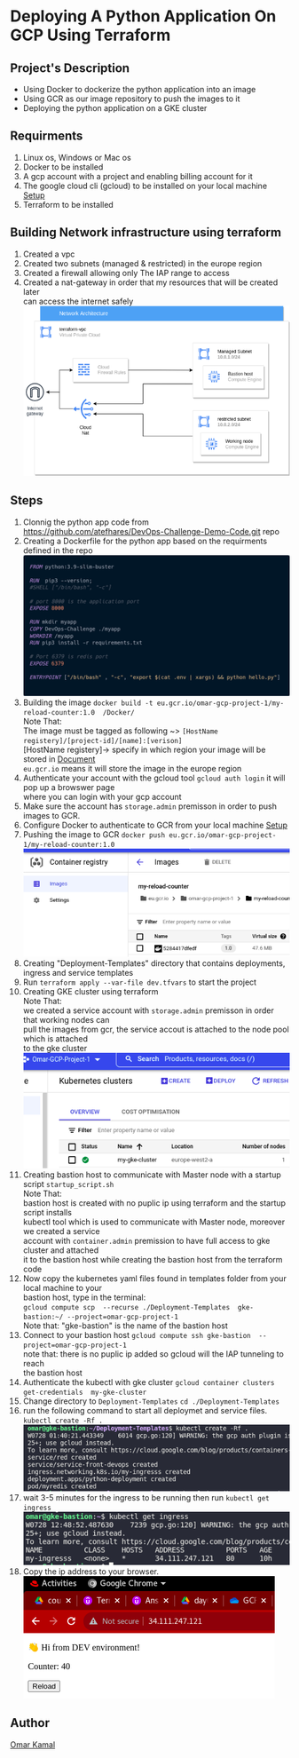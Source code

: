 # Deploying A Python Application On GCP Using Terraform

## Project's Description

- Using Docker to dockerize the python application into an image
- Using GCR as our image repository to push the images to it
- Deploying the python application on a GKE cluster


## Requirments

1. Linux os, Windows or Mac os  
2. Docker to be installed 
3. A gcp account with a project and enabling billing account for it
4. The google cloud cli (gcloud) to be installed on your local machine [ Setup ](https://cloud.google.com/sdk/docs/install)
5. Terraform to be installed 


## Building Network infrastructure using terraform 

1. Created a vpc 
2. Created two subnets (managed & restricted) in the europe region
3. Created a firewall allowing only The IAP range to access 
4. Created a nat-gateway in order that my resources that will be created later <br />
   can access the internet safely<br /> 
![](./images/network.png "The example")


## Steps

1. Clonnig the python app code from https://github.com/atefhares/DevOps-Challenge-Demo-Code.git repo
2. Creating a Dockerfile for the python app based on the requirments defined in the repo  
![](./images/docker.png "The dockerfile")
3. Building the image `docker build -t eu.gcr.io/omar-gcp-project-1/my-reload-counter:1.0  /Docker/` <br /> 
    Note That: <br />
    The image must be tagged as following ~> `[HostName registery]/[project-id]/[name]:[verison]` <br /> 
    [HostName registery]-> specify in which region your image will be stored in [ Document ](https://cloud.google.com/container-registry/docs/pushing-and-pulling)<br />
    `eu.gcr.io` means it will store the image in the europe region 
4. Authenticate your account with the gcloud tool `gcloud auth login` it will pop up a browswer page  <br /> 
   where you can login with your gcp account
5. Make sure the account has `storage.admin` premisson in order to push images to GCR.
6. Configure Docker to authenticate to GCR from your local machine [Setup](https://cloud.google.com/container-registry/docs/advanced-authentication)
7. Pushing the image to GCR `docker push eu.gcr.io/omar-gcp-project-1/my-reload-counter:1.0`
![](./images/gcr.png "The gcr")
8. Creating "Deployment-Templates" directory that contains deployments, ingress and service templates
9. Run `terraform apply --var-file dev.tfvars` to start the project
9. Creating GKE cluster using terraform <br />
   Note That: <br /> 
    we created a service account with `storage.admin` premisson in order that working nodes can <br />
    pull the images from gcr, the service accout is attached to the node pool which is attached <br />
    to the gke cluster 
![](./images/gke.png "The gke")
10. Creating bastion host to communicate with Master node with a startup script `startup_script.sh`  <br />
    Note That: <br /> 
    bastion host is created with no puplic ip using terraform and the startup script installs <br />
    kubectl tool which is used to communicate with Master node, moreover we created a service<br />
    account with `container.admin` premission to have full access to gke cluster and attached<br />
    it to the bastion host while creating the bastion host from the terraform code
11. Now copy the kubernetes yaml files found in templates folder from your local machine to your <br />
    bastion host, type in the terminal: <br />
    `gcloud compute scp  --recurse ./Deployment-Templates  gke-bastion:~/ --project=omar-gcp-project-1` <br />
    Note that: "gke-bastion" is the name of the bastion host
12. Connect to your bastion host `gcloud compute ssh gke-bastion  --project=omar-gcp-project-1` <br />
    note that: there is no puplic ip added so gcloud will the IAP tunneling to reach <br />
    the bastion host
13. Authenticate the kubectl with gke cluster `gcloud container clusters get-credentials  my-gke-cluster `
14. Change directory to `Deployment-Templates` `cd ./Deployment-Templates`
15. run the following command to start all deploymet and service files. `kubectl create -Rf .`<br />
![](./images/kubectl.png "kubectl")
16. wait 3-5 minutes for the ingress to be running then run `kubectl get ingress`<br />
![](./images/ingress.png "ingress")
17. Copy the ip address to your browser.<br />
![](./images/browser.png "testing")


## Author

[Omar Kamal ](https://www.linkedin.com/in/omar-soliman-617188208/)
